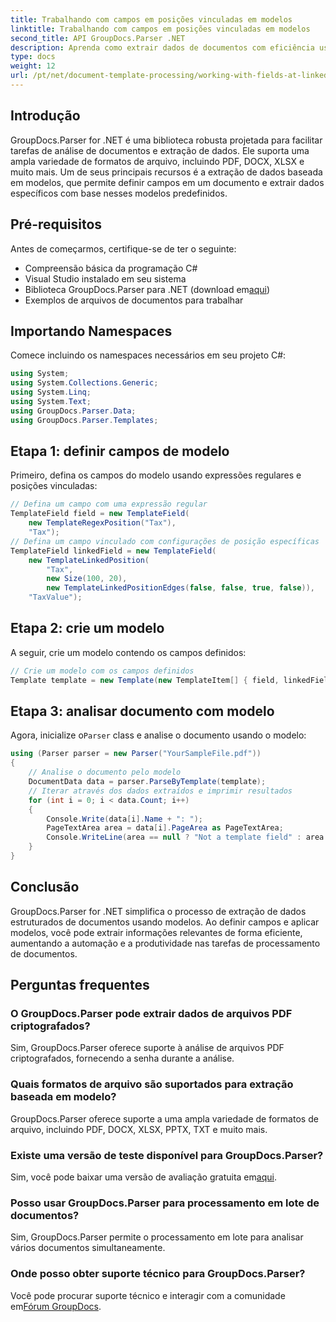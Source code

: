 ```yaml
---
title: Trabalhando com campos em posições vinculadas em modelos
linktitle: Trabalhando com campos em posições vinculadas em modelos
second_title: API GroupDocs.Parser .NET
description: Aprenda como extrair dados de documentos com eficiência usando GroupDocs.Parser for .NET. Tutorial passo a passo com exemplos de código.
type: docs
weight: 12
url: /pt/net/document-template-processing/working-with-fields-at-linked-positions-in-templates/
---
```

## Introdução
GroupDocs.Parser for .NET é uma biblioteca robusta projetada para facilitar tarefas de análise de documentos e extração de dados. Ele suporta uma ampla variedade de formatos de arquivo, incluindo PDF, DOCX, XLSX e muito mais. Um de seus principais recursos é a extração de dados baseada em modelos, que permite definir campos em um documento e extrair dados específicos com base nesses modelos predefinidos.
## Pré-requisitos
Antes de começarmos, certifique-se de ter o seguinte:
- Compreensão básica da programação C#
- Visual Studio instalado em seu sistema
-  Biblioteca GroupDocs.Parser para .NET (download em[aqui](https://releases.groupdocs.com/parser/net/))
- Exemplos de arquivos de documentos para trabalhar

## Importando Namespaces
Comece incluindo os namespaces necessários em seu projeto C#:
```csharp
using System;
using System.Collections.Generic;
using System.Linq;
using System.Text;
using GroupDocs.Parser.Data;
using GroupDocs.Parser.Templates;
```
## Etapa 1: definir campos de modelo
Primeiro, defina os campos do modelo usando expressões regulares e posições vinculadas:
```csharp
// Defina um campo com uma expressão regular
TemplateField field = new TemplateField(
    new TemplateRegexPosition("Tax"),
    "Tax");
// Defina um campo vinculado com configurações de posição específicas
TemplateField linkedField = new TemplateField(
    new TemplateLinkedPosition(
        "Tax",
        new Size(100, 20),
        new TemplateLinkedPositionEdges(false, false, true, false)),
    "TaxValue");
```
## Etapa 2: crie um modelo
A seguir, crie um modelo contendo os campos definidos:
```csharp
// Crie um modelo com os campos definidos
Template template = new Template(new TemplateItem[] { field, linkedField });
```
## Etapa 3: analisar documento com modelo
 Agora, inicialize o`Parser` class e analise o documento usando o modelo:
```csharp
using (Parser parser = new Parser("YourSampleFile.pdf"))
{
    // Analise o documento pelo modelo
    DocumentData data = parser.ParseByTemplate(template);
    // Iterar através dos dados extraídos e imprimir resultados
    for (int i = 0; i < data.Count; i++)
    {
        Console.Write(data[i].Name + ": ");
        PageTextArea area = data[i].PageArea as PageTextArea;
        Console.WriteLine(area == null ? "Not a template field" : area.Text);
    }
}
```

## Conclusão
GroupDocs.Parser for .NET simplifica o processo de extração de dados estruturados de documentos usando modelos. Ao definir campos e aplicar modelos, você pode extrair informações relevantes de forma eficiente, aumentando a automação e a produtividade nas tarefas de processamento de documentos.

## Perguntas frequentes
### O GroupDocs.Parser pode extrair dados de arquivos PDF criptografados?
Sim, GroupDocs.Parser oferece suporte à análise de arquivos PDF criptografados, fornecendo a senha durante a análise.
### Quais formatos de arquivo são suportados para extração baseada em modelo?
GroupDocs.Parser oferece suporte a uma ampla variedade de formatos de arquivo, incluindo PDF, DOCX, XLSX, PPTX, TXT e muito mais.
### Existe uma versão de teste disponível para GroupDocs.Parser?
 Sim, você pode baixar uma versão de avaliação gratuita em[aqui](https://releases.groupdocs.com/).
### Posso usar GroupDocs.Parser para processamento em lote de documentos?
Sim, GroupDocs.Parser permite o processamento em lote para analisar vários documentos simultaneamente.
### Onde posso obter suporte técnico para GroupDocs.Parser?
 Você pode procurar suporte técnico e interagir com a comunidade em[Fórum GroupDocs](https://forum.groupdocs.com/c/parser/17).